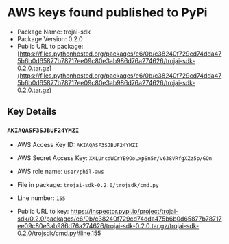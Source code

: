 # AWS keys found published to PyPi

* Package Name: trojai-sdk
* Package Version: 0.2.0
* Public URL to package: [https://files.pythonhosted.org/packages/e6/0b/c38240f729cd74dda475b6b0d65877b78717ee09c80e3ab986d76a274626/trojai-sdk-0.2.0.tar.gz](https://files.pythonhosted.org/packages/e6/0b/c38240f729cd74dda475b6b0d65877b78717ee09c80e3ab986d76a274626/trojai-sdk-0.2.0.tar.gz)

## Key Details

### `AKIAQASF3SJBUF24YMZI`

* AWS Access Key ID: `AKIAQASF3SJBUF24YMZI`
* AWS Secret Access Key: `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` 
* AWS role name: `user/phil-aws`
* File in package: `trojai-sdk-0.2.0/trojsdk/cmd.py`
* Line number: `155`

* Public URL to key: https://inspector.pypi.io/project/trojai-sdk/0.2.0/packages/e6/0b/c38240f729cd74dda475b6b0d65877b78717ee09c80e3ab986d76a274626/trojai-sdk-0.2.0.tar.gz/trojai-sdk-0.2.0/trojsdk/cmd.py#line.155


